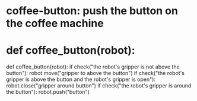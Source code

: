 # coffee-button: push the button on the coffee machine
# def coffee_button(robot):
def coffee_button(robot):
    if check("the robot's gripper is not above the button"):
        robot.move("gripper to above the button")
    if check("the robot's gripper is above the button and the robot's gripper is open"):
        robot.close("gripper around button")
    if check("the robot's gripper is around the button"):
        robot.push("button")